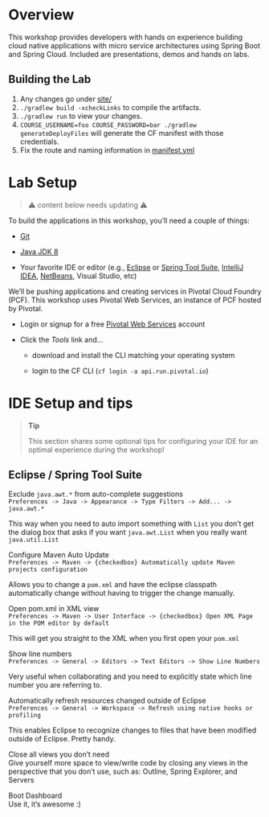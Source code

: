 Overview
========

This workshop provides developers with hands on experience building
cloud native applications with micro service architectures using Spring
Boot and Spring Cloud. Included are presentations, demos and hands on
labs.

## Building the Lab

1. Any changes go under [site/](site/)
1. `./gradlew build -xcheckLinks` to compile the artifacts.
1. `./gradlew run` to view your changes.
1. `COURSE_USERNAME=foo COURSE_PASSWORD=bar ./gradlew generateDeployFiles` will generate the CF manifest with those credentials.
1. Fix the route and naming information in [manifest.yml](build/site/manifest.yml)

Lab Setup
=========

> :warning: content below needs updating :warning:

To build the applications in this workshop, you’ll need a couple of
things:

-   [Git](https://help.github.com/articles/set-up-git/#setting-up-git)

-   [Java JDK
    8](http://www.oracle.com/technetwork/java/javase/downloads/index.html)

-   Your favorite IDE or editor (e.g., [Eclipse](http://www.eclipse.org)
    or [Spring Tool Suite](https://spring.io/tools), [IntelliJ
    IDEA](https://www.jetbrains.com/idea),
    [NetBeans](https://netbeans.org), Visual Studio, etc)

We’ll be pushing applications and creating services in Pivotal Cloud
Foundry (PCF). This workshop uses Pivotal Web Services, an instance of
PCF hosted by Pivotal.

-   Login or signup for a free [Pivotal Web
    Services](http://run.pivotal.io) account

-   Click the *Tools* link and…

    -   download and install the CLI matching your operating system

    -   login to the CF CLI (`cf login -a api.run.pivotal.io`)


IDE Setup and tips
==================

> **Tip**
>
> This section shares some optional tips for configuring your IDE for an
> optimal experience during the workshop!

Eclipse / Spring Tool Suite
---------------------------

Exclude `java.awt.*` from auto-complete suggestions  
`Preferences -> Java -> Appearance -> Type Filters -> Add... -> java.awt.*`

This way when you need to auto import something with `List` you don’t
get the dialog box that asks if you want `java.awt.List` when you really
want `java.util.List`

Configure Maven Auto Update  
`Preferences -> Maven -> {checkedbox} Automatically update Maven projects configuration`

Allows you to change a `pom.xml` and have the eclipse classpath
automatically change without having to trigger the change manually.

Open pom.xml in XML view  
`Preferences -> Maven -> User Interface -> {checkedbox} Open XML Page in the POM editor by default`

This will get you straight to the XML when you first open your `pom.xml`

Show line numbers  
`Preferences -> General -> Editors -> Text Editors -> Show Line Numbers`

Very useful when collaborating and you need to explicitly state which
line number you are referring to.

Automatically refresh resources changed outside of Eclipse  
`Preferences -> General -> Workspace -> Refresh using native hooks or profiling`

This enables Eclipse to recognize changes to files that have been
modified outside of Eclipse. Pretty handy.

Close all views you don’t need  
Give yourself more space to view/write code by closing any views in the
perspective that you don’t use, such as: Outline, Spring Explorer, and
Servers

Boot Dashboard  
Use it, it’s awesome :)


